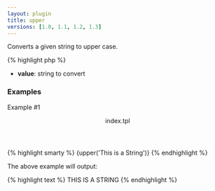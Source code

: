 ```yaml
---
layout: plugin
title: upper
versions: [1.0, 1.1, 1.2, 1.3]
---
```


Converts a given string to upper case.
<div class="code-box">
{% highlight php %}
<?php
upper(string $value)
{% endhighlight %}
</div>

* **value**: string to convert

### Examples
Example #1
<div class="code-box">
<header>index.tpl</header>
{% highlight smarty %}
{upper('This is a String')}
{% endhighlight %}
</div>

The above example will output:
<div class="code-box">
{% highlight text %}
THIS IS A STRING
{% endhighlight %}
</div>